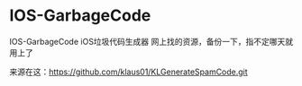 # IOS-GarbageCode
IOS-GarbageCode  iOS垃圾代码生成器
网上找的资源，备份一下，指不定哪天就用上了

来源在这：https://github.com/klaus01/KLGenerateSpamCode.git
